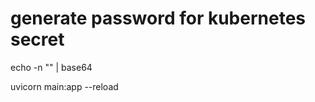 # generate password for kubernetes secret

echo -n "<password-value>" | base64

uvicorn main:app --reload